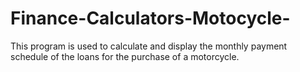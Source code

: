# Finance-Calculators-Motocycle-
This program is used to calculate and display the monthly payment schedule of the loans for the purchase of a motorcycle.

